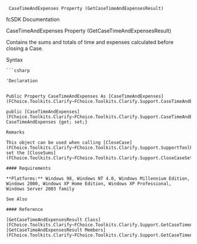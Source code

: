 ﻿     CaseTimeAndExpenses Property (GetCaseTimeAndExpensesResult)                                                   

fcSDK Documentation

CaseTimeAndExpenses Property (GetCaseTimeAndExpensesResult)

Contains the sums and totals of time and expenses calculated before closing a Case.

Syntax

```vbnet
```csharp

'Declaration
 

Public Property CaseTimeAndExpenses As [CaseTimeAndExpenses](FChoice.Toolkits.Clarify~FChoice.Toolkits.Clarify.Support.CaseTimeAndExpenses.md)

public [CaseTimeAndExpenses](FChoice.Toolkits.Clarify~FChoice.Toolkits.Clarify.Support.CaseTimeAndExpenses.md) CaseTimeAndExpenses {get; set;}

Remarks

This object can be used when calling [CloseCase](FChoice.Toolkits.Clarify~FChoice.Toolkits.Clarify.Support.SupportToolkit~CloseCase.md) to set the [CloseSums](FChoice.Toolkits.Clarify~FChoice.Toolkits.Clarify.Support.CloseCaseSetup~CloseSums.md)

#### Requirements

**Platforms:** Windows 98, Windows NT 4.0, Windows Millennium Edition, Windows 2000, Windows XP Home Edition, Windows XP Professional, Windows Server 2003 family

See Also

#### Reference

[GetCaseTimeAndExpensesResult Class](FChoice.Toolkits.Clarify~FChoice.Toolkits.Clarify.Support.GetCaseTimeAndExpensesResult.md)  
[GetCaseTimeAndExpensesResult Members](FChoice.Toolkits.Clarify~FChoice.Toolkits.Clarify.Support.GetCaseTimeAndExpensesResult_members.md)